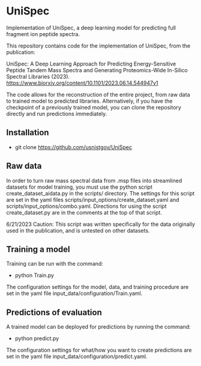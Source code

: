 # UniSpec
Implementation of UniSpec, a deep learning model for predicting full fragment ion peptide spectra.

This repository contains code for the implementation of UniSpec, from the publication:

UniSpec: A Deep Learning Approach for Predicting Energy-Sensitive Peptide Tandem Mass Spectra and Generating 
Proteomics-Wide In-Silico Spectral Libraries (2023).
https://www.biorxiv.org/content/10.1101/2023.06.14.544947v1

The code allows for the reconstruction of the entire project, from raw data to trained model to predicted libraries. 
Alternatively, if you have the checkpoint of a previously trained model, you can clone the repository directly
and run predictions immediately.

Installation
-
- git clone https://github.com/usnistgov/UniSpec

Raw data
--------
In order to turn raw mass spectral data from .msp files into streamlined datasets for model training, you must use
the python script create_dataset_aidata.py in the scripts/ directory. The settings for this script are set in the
yaml files scripts/input_options/create_dataset.yaml and scripts/input_options/combo.yaml. Directions for using
the script create_dataset.py are in the comments at the top of that script.

6/21/2023
Caution: This script was written specifically for the data originally used in the publication, and is untested on 
other datasets.

Training a model
----------------
Training can be run with the command: 

- python Train.py 

The configuration settings for the model, data, and training procedure are set in the yaml file 
input_data/configuration/Train.yaml.

Predictions of evaluation
-------------------------
A trained model can be deployed for predictions by running the command:

- python predict.py

The configuration settings for what/how you want to create predictions are set in the yaml file 
input_data/configuration/predict.yaml.
